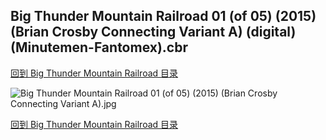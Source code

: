 ## Big Thunder Mountain Railroad 01 (of 05) (2015) (Brian Crosby Connecting Variant A) (digital) (Minutemen-Fantomex).cbr


[回到 Big Thunder Mountain Railroad 目录](https://github.com/alicewish/markdown/blob/master/series/Big-Thunder-Mountain-Railroad.md)


![Big Thunder Mountain Railroad 01 (of 05) (2015) (Brian Crosby Connecting Variant A).jpg](https://wx1.sinaimg.cn/large/6a9fdecaly1ft6j1j9cwtj21kw2edqv5.jpg)

[回到 Big Thunder Mountain Railroad 目录](https://github.com/alicewish/markdown/blob/master/series/Big-Thunder-Mountain-Railroad.md)

